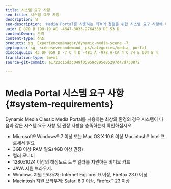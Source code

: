 ```yaml
---
title: 시스템 요구 사항
seo-title: 시스템 요구 사항
description: 널
seo-description: 'Media Portal를 사용하는 최적의 경험을 위한 시스템 요구 사항에 대해 살펴보십시오. '
uuid: E 870 B 198-19 AE -4647-8833-2764358 DE 53 D
contentOwner: 관리
content-type: 참조
products: sg_ Experiencemanager/dynamic-media-scene -7
geptopics: sg_ scenesevenondemand_ pk/categories/media_ portal
discoiquuid: 43 DF 059 D -7 C 4 D -481 A -978 A-CA 4 C 74 E 604 B 4
translation-type: tm+mt
source-git-commit: a1722c15d3c049f05959d895e85297d47d730872

---
```



# Media Portal 시스템 요구 사항 {#system-requirements}

Dynamic Media Classic Media Portal를 사용하는 최상의 환경의 경우 시스템이 다음과 같은 시스템 요구 사항 및 권장 사항을 충족하는지 확인하십시오.

* Microsoft® Windows® 7 이상 또는 Mac OS X 10.6 이상 Macintosh® Intel 프로세서 필요
* 3GB 이상 RAM 필요(4GB 이상 권장)
* 컬러 모니터
* 1280x1024 이상의 해상도로 트루 컬러를 지원하는 비디오 카드
* JAVA 지원 브라우저.
* Windows 지원 브라우저: Internet Explorer 9 이상, Firefox 23.0 이상
* Macintosh 지원 브라우저: Safari 6.0 이상, Firefox™ 23 이상

